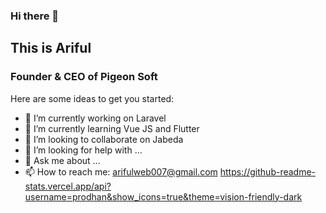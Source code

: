 ### Hi there 👋
## This is Ariful
### Founder & CEO of Pigeon Soft
Here are some ideas to get you started:

- 🔭 I’m currently working on Laravel
- 🌱 I’m currently learning Vue JS and Flutter
- 👯 I’m looking to collaborate on Jabeda
- 🤔 I’m looking for help with ...
- 💬 Ask me about ...
- 📫 How to reach me: arifulweb007@gmail.com
https://github-readme-stats.vercel.app/api?username=prodhan&show_icons=true&theme=vision-friendly-dark
